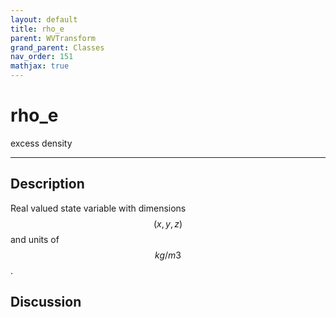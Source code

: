 ```yaml
---
layout: default
title: rho_e
parent: WVTransform
grand_parent: Classes
nav_order: 151
mathjax: true
---
```


#  rho_e

excess density


---

## Description
Real valued state variable with dimensions $$(x,y,z)$$ and units of $$kg/m3$$.

## Discussion

